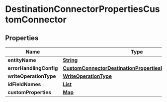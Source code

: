 

# DestinationConnectorPropertiesCustomConnector


## Properties

| Name | Type | Description | Notes |
|------------ | ------------- | ------------- | -------------|
|**entityName** | [**String**](String.md) |  |  |
|**errorHandlingConfig** | [**CustomConnectorDestinationPropertiesErrorHandlingConfig**](CustomConnectorDestinationPropertiesErrorHandlingConfig.md) |  |  [optional] |
|**writeOperationType** | [**WriteOperationType**](WriteOperationType.md) |  |  [optional] |
|**idFieldNames** | [**List**](List.md) |  |  [optional] |
|**customProperties** | [**Map**](Map.md) |  |  [optional] |



